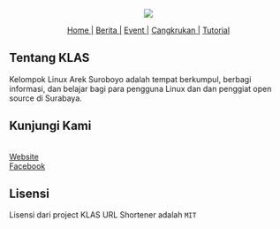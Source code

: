 <p align="center"><img src="https://i1.wp.com/klas.or.id/wp-content/uploads/2015/10/g4067.png"></p>

<p align="center">
<a href="https://klas.or.id">Home |</a>
<a href="https://klas.or.id/index.php/topik/berita/">Berita |</a>
<a href="https://klas.or.id/index.php/topik/events/">Event |</a>
<a href="https://klas.or.id/index.php/topik/events/cangkruan/">Cangkrukan |</a>
<a href="https://klas.or.id/index.php/topik/tutorial/">Tutorial</a>
</p>


## Tentang KLAS

Kelompok Linux Arek Suroboyo adalah tempat berkumpul, berbagi informasi, dan belajar bagi para pengguna Linux dan dan penggiat open source di Surabaya.


## Kunjungi Kami

<ul style="list-style-type: none; display: inline;">
<li><a href="https://klas.or.id">Website</a></li>
<li><a href="https://www.facebook.com/kelompoklinuxareksuroboyo/">Facebook</a></li>
</ul>

## Lisensi
Lisensi dari project KLAS URL Shortener adalah `MIT`
